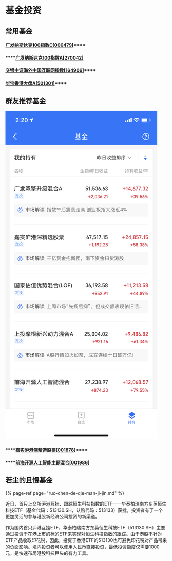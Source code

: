 # 基金投资

## 常用基金

#### [**广发纳斯达克100指数C\[006479\]**](http://fund.eastmoney.com/006479.html)\*\*\*\*

#### \*\*\*\*[广发纳斯达克100指数A\[270042\]](http://fund.eastmoney.com/270042.html)

#### [**交银中证海外中国互联网指数\[164906\]**](http://fund.eastmoney.com/164906.html)\*\*\*\*

#### [**华宝香港大盘A\[501301\]**](http://fund.eastmoney.com/501301.html)\*\*\*\*

## 群友推荐基金

![](../../.gitbook/assets/2836d1dd67fb0fb86288f409a551e21e.png)

#### \*\*\*\*[**嘉实沪港深精选股票\[001878\]**](http://fund.eastmoney.com/001878.html)\*\*\*\*

#### \*\*\*\*[前海开源人工智能主题混合\[001986\]](http://fund.eastmoney.com/001986.html)

## 若尘的且慢基金

{% page-ref page="ruo-chen-de-qie-man-ji-jin.md" %}



近日，首只上交所沪港互挂、跟踪恒生科技指数的ETF——华泰柏瑞南方东英恒生科技ETF（基金代码：513130.SH，认购代码：513133）获批，投资者有了一个更加灵活的参与港股新经济公司投资的新渠道。

作为国内首只沪港互挂ETF，华泰柏瑞南方东英恒生科技ETF（513130.SH）主要通过投资于在港上市的标的ETF来实现对恒生科技指数的跟踪。由于港股不针对ETF产品收取印花税，因此，投资于香港ETF的513130也可避免印花税对产品带来的负面影响。境内投资者可以使用人民币直接投资，最低投资额度仅需要1000元，是快速布局港股科技巨头的有力工具。

